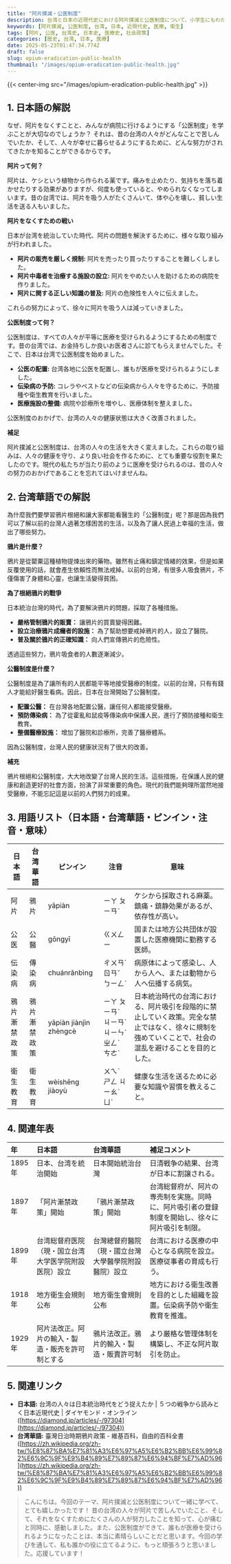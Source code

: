 ```yaml
---
title: "阿片撲滅・公医制度"
description: 台湾と日本の近現代史における阿片撲滅と公医制度について、小学生にもわかりやすく解説します。
keywords: [阿片撲滅, 公医制度, 台湾, 日本, 近現代史, 医療, 衛生]
tags: [阿片, 公医, 台湾史, 日本史, 医療史, 社会政策]
categories: [歴史, 台湾, 日本, 医療]
date: 2025-05-23T01:47:34.774Z
draft: false
slug: opium-eradication-public-health
thumbnail: "/images/opium-eradication-public-health.jpg"
---
```


{{< center-img src="/images/opium-eradication-public-health.jpg" >}}

## 1. 日本語の解説

なぜ、阿片をなくすことと、みんなが病院に行けるようにする「公医制度」を学ぶことが大切なのでしょうか？ それは、昔の台湾の人々がどんなことで苦しんでいたか、そして、人々が幸せに暮らせるようにするために、どんな努力がされてきたかを知ることができるからです。

**阿片って何？**

阿片は、ケシという植物から作られる薬です。痛みを止めたり、気持ちを落ち着かせたりする効果がありますが、何度も使っていると、やめられなくなってしまいます。昔の台湾では、阿片を吸う人がたくさんいて、体や心を壊し、貧しい生活を送る人もいました。

**阿片をなくすための戦い**

日本が台湾を統治していた時代、阿片の問題を解決するために、様々な取り組みが行われました。

*   **阿片の販売を厳しく規制:** 阿片を売ったり買ったりすることを難しくしました。
*   **阿片中毒者を治療する施設の設立:** 阿片をやめたい人を助けるための病院を作りました。
*   **阿片に関する正しい知識の普及:** 阿片の危険性を人々に伝えました。

これらの努力によって、徐々に阿片を吸う人は減っていきました。

**公医制度って何？**

公医制度は、すべての人々が平等に医療を受けられるようにするための制度です。昔の台湾では、お金持ちしか良いお医者さんに診てもらえませんでした。そこで、日本は台湾で公医制度を始めました。

*   **公医の配置:** 台湾各地に公医を配置し、誰もが医療を受けられるようにしました。
*   **伝染病の予防:** コレラやペストなどの伝染病から人々を守るために、予防接種や衛生教育を行いました。
*   **医療施設の整備:** 病院や診療所を増やし、医療体制を整えました。

公医制度のおかげで、台湾の人々の健康状態は大きく改善されました。

**補足**

阿片撲滅と公医制度は、台湾の人々の生活を大きく変えました。これらの取り組みは、人々の健康を守り、より良い社会を作るために、とても重要な役割を果たしたのです。現代の私たちが当たり前のように医療を受けられるのは、昔の人々の努力のおかげであることを忘れてはいけませんね。

## 2. 台湾華語での解説

為什麼我們要學習鴉片根絕和讓大家都能看醫生的「公醫制度」呢？那是因為我們可以了解以前的台灣人過著怎樣困苦的生活，以及為了讓人民過上幸福的生活，做出了哪些努力。

**鴉片是什麼？**

鴉片是從罌粟這種植物提煉出來的藥物。雖然有止痛和鎮定情緒的效果，但是如果反覆使用的話，就會產生依賴性而無法戒掉。以前的台灣，有很多人吸食鴉片，不僅傷害了身體和心靈，也讓生活變得貧困。

**為了根絕鴉片的戰爭**

日本統治台灣的時代，為了要解決鴉片的問題，採取了各種措施。

*   **嚴格管制鴉片的販賣：** 讓鴉片的買賣變得困難。
*   **設立治療鴉片成癮者的設施：** 為了幫助想要戒掉鴉片的人，設立了醫院。
*   **普及關於鴉片的正確知識：** 向人們宣傳鴉片的危險性。

透過這些努力，鴉片吸食者的人數逐漸減少。

**公醫制度是什麼？**

公醫制度是為了讓所有的人民都能平等地接受醫療的制度。以前的台灣，只有有錢人才能給好醫生看病。因此，日本在台灣開始了公醫制度。

*   **配置公醫：** 在台灣各地配置公醫，讓任何人都能接受醫療。
*   **預防傳染病：** 為了從霍亂和鼠疫等傳染病中保護人民，進行了預防接種和衛生教育。
*   **整備醫療設施：** 增加了醫院和診療所，完善了醫療體系。

因為公醫制度，台灣人民的健康狀況有了很大的改善。

**補充**

鴉片根絕和公醫制度，大大地改變了台灣人民的生活。這些措施，在保護人民的健康和創造更好的社會方面，扮演了非常重要的角色。現代的我們能夠理所當然地接受醫療，不能忘記這是以前的人們努力的成果。

## 3. 用語リスト（日本語・台湾華語・ピンイン・注音・意味）

| 日本語       | 台湾華語     | ピンイン    | 注音     | 意味                                                                                           |
| ---------- | -------- | ------- | ------ | -------------------------------------------------------------------------------------------- |
| 阿片         | 鴉片       | yāpiàn   | ㄧㄚ ㄆㄧㄢˋ | ケシから採取される麻薬。鎮痛・鎮静効果があるが、依存性が高い。                                                                 |
| 公医         | 公醫       | gōngyī   | ㄍㄨㄥ ㄧ  | 国または地方公共団体が設置した医療機関に勤務する医師。                                                                  |
| 伝染病       | 傳染病      | chuánrǎnbìng | ㄔㄨㄢˊ ㄖㄢˇ ㄅㄧㄥˋ | 病原体によって感染し、人から人へ、または動物から人へ伝播する病気。                                                                  |
| 鴉片漸禁政策 | 鴉片漸禁政策  | yāpiàn jiànjìn zhèngcè | ㄧㄚ ㄆㄧㄢˋ ㄐㄧㄢˋ ㄐㄧㄣˋ ㄓㄥˋ ㄘㄜˋ | 日本統治時代の台湾における、阿片吸引を段階的に禁止していく政策。完全な禁止ではなく、徐々に規制を強めていくことで、社会の混乱を避けることを目的とした。 |
| 衛生教育     | 衛生教育     | wèishēng jiàoyù | ㄨㄟˋ ㄕㄥ ㄐㄧㄠˋ ㄩˋ | 健康な生活を送るために必要な知識や習慣を教えること。                                                                      |

## 4. 関連年表

| 年      | 日本語                                            | 台湾華語                                            | 補足コメント                                                                                                                |
| :------ | :--------------------------------------------- | :--------------------------------------------- | :------------------------------------------------------------------------------------------------------------------------- |
| 1895年   | 日本、台湾を統治開始                                  | 日本開始統治台灣                                  | 日清戦争の結果、台湾が日本に割譲される。                                                                                                   |
| 1897年   | 「阿片漸禁政策」開始                                | 「鴉片漸禁政策」開始                                | 台湾総督府が、阿片の専売制を実施。同時に、阿片吸引者の登録制度を開始し、徐々に阿片吸引を制限。                                                                     |
| 1899年   | 台湾総督府医院（現・国立台湾大学医学院附設医院）設立                       | 台灣總督府醫院（現・國立台灣大學醫學院附設醫院）設立                       | 台湾における医療の中心となる病院を設立。医療従事者の育成も行う。                                                                                       |
| 1918年   | 地方衛生会規則公布                                    | 地方衛生會規則公布                                    | 地方における衛生改善を目的とした組織を設置。伝染病予防や衛生教育を推進。                                                                                           |
| 1929年   | 阿片法改正。阿片の輸入・製造・販売を許可制とする                         | 鴉片法改正。鴉片的輸入・製造・販賣許可制                         | より厳格な管理体制を構築し、不正な阿片取引を防止。                                                                                              |

## 5. 関連リンク

*   **日本語:** 台湾の人々は日本統治時代をどう捉えたか | ５つの戦争から読みとく日本近現代史 | ダイヤモンド・オンライン ([https://diamond.jp/articles/-/97304](https://diamond.jp/articles/-/97304))
*   **台湾華語:** 臺灣日治時期鴉片政策 - 維基百科，自由的百科全書 ([https://zh.wikipedia.org/zh-tw/%E8%87%BA%E7%81%A3%E6%97%A5%E6%B2%BB%E6%99%82%E6%9C%9F%E9%B4%89%E7%89%87%E6%94%BF%E7%AD%96](https://zh.wikipedia.org/zh-tw/%E8%87%BA%E7%81%A3%E6%97%A5%E6%B2%BB%E6%99%82%E6%9C%9F%E9%B4%89%E7%89%87%E6%94%BF%E7%AD%96))

> こんにちは。今回のテーマ、阿片撲滅と公医制度について一緒に学べて、とても嬉しかったです！ 昔の台湾の人々が阿片で苦しんでいたこと、そして、それをなくすためにたくさんの人が努力したことを知って、心が痛むと同時に、感動しました。また、公医制度ができて、誰もが医療を受けられるようになったことは、本当に素晴らしいことだと思います。今回の学びを通して、私も誰かの役に立てるように、もっと頑張ろうと思いました。応援しています！
